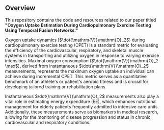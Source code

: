 ## Overview

This repository contains the code and resources related to our paper titled **"Oxygen Uptake Estimation During Cardiopulmonary Exercise Testing Using Temporal Fusion Networks."** 

Oxygen uptake dynamics ($\dot{\mathrm{V}}\mathrm{O}_2$) during cardiopulmonary exercise testing (CPET) is a standard metric for evaluating the efficiency of the cardiovascular, respiratory, and skeletal muscle systems in transporting and utilizing oxygen in response to varying exercise intensities. Maximal oxygen consumption ($\dot{\mathrm{V}}\mathrm{O}_2 \max$), derived from instantaneous $\dot{\mathrm{V}}\mathrm{O}_2$ measurements, represents the maximum oxygen uptake an individual can achieve during incremental CPET. This metric serves as a quantitative benchmark of an athlete's or patient's aerobic fitness and is crucial for developing tailored training or rehabilitation plans.

Instantaneous $\dot{\mathrm{V}}\mathrm{O}_2$ measurements also play a vital role in estimating energy expenditure (EE), which enhances nutritional management for elderly patients frequently admitted to intensive care units. Additionally, these measurements serve as biomarkers in medical research, allowing for the monitoring of disease progression and status in chronic cardiovascular and respiratory conditions.
